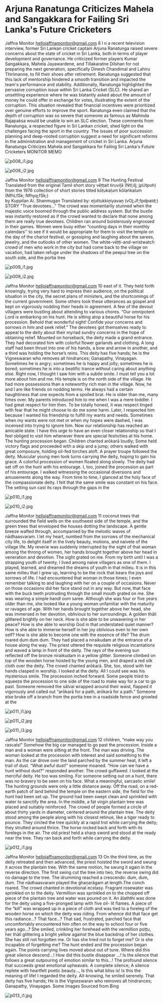 # Arjuna Ranatunga Criticizes Mahela and Sangakkara for Failing Sri Lanka's Future Cricketers

Jaffna Monitor
hellojaffnamonitor@gmail.com
8
I
n a recent television interview, former Sri Lankan 
cricket captain Arjuna Ranatunga raised severe 
concerns about the state of cricket in Sri Lanka, both 
in terms of player development and governance. He 
criticized former players Kumar Sangakkara, Mahela 
Jayawardene, and Tillakaratne Dilshan for not preparing 
the next generation, specifically Dinesh 
Chandimal and Lahiru Thirimanne, to fill 
their shoes after retirement. Ranatunga 
suggested that this lack of mentorship 
hindered a smooth transition and 
impacted the team's performance and 
stability.
Additionally, Ranatunga highlighted 
the pervasive corruption issue within 
Sri Lanka Cricket (SLC). He shared 
an unsettling experience where he 
was blatantly asked about the amount 
of money he could offer in exchange 
for votes, illustrating the extent of the 
corruption. This situation revealed that 
financial incentives were prioritized over 
genuine efforts to improve the sport. 
Ranatunga even claimed that the depth of 
corruption was so severe that someone as 
famous as Mahinda Rajapaksa would be 
unable to win an SLC election.
These comments from Ranatunga, a respected figure in 
Sri Lankan cricket, shed light on the challenges facing 
the sport in the country. The issues of poor succession 
planning and deep-rooted corruption suggest a need for 
significant reforms in the administration and management 
of cricket in Sri Lanka.
Arjuna Ranatunga 
Criticizes Mahela 
and Sangakkara for 
Failing Sri Lanka's 
Future Cricketers
MONITOR MEMO

![p008_i1.jpg](images_out/007_arjuna_ranatunga_criticizes_mahela_and_sangakkara_/p008_i1.jpg)

![p008_i2.jpg](images_out/007_arjuna_ranatunga_criticizes_mahela_and_sangakkara_/p008_i2.jpg)

Jaffna Monitor
hellojaffnamonitor@gmail.com
9
The Hunting Festival 
Translated from the 
original Tamil short 
story vēṭṭait tiruviḻā 
(Ntl;ilj; jpUtpoh) 
from the 1976 collection 
of short stories titled 
kōṭukaḷum kōlaṅkalum 
(NfhLfSk; Nfhyq;fSk;)  
by Kuppilan Ai. 
Shanmugan 
Translated by: 
eḻuttukkiṉiyavaṉ 
(vOj;Jf;fpdpatd;)
STORY
"True devotees..."
The crowd was momentarily stunned when the majestic 
voice boomed through the public address system. But the 
bustle was instantly restored as if the crowd wanted to 
declare that none among them are really true devotees. 
Children ran around boisterously engrossed in their games. 
Women were busy either “counting days in their monthly 
calendars'' to see if it would be appropriate for them to visit 
the temple on the day of the chariot festival, or gossiping 
and laughing about the sarees, jewelry, and the outlooks 
of other women. The white-vēṭṭi-and-wristwatch crowd 
of men who work in the city but had come back to the 
village on vacation, had taken refuge under the shadows 
of the peepul tree on the south side, and the portia tree

![p009_i1.jpg](images_out/007_arjuna_ranatunga_criticizes_mahela_and_sangakkara_/p009_i1.jpg)

![p009_i2.jpg](images_out/007_arjuna_ranatunga_criticizes_mahela_and_sangakkara_/p009_i2.jpg)

Jaffna Monitor
hellojaffnamonitor@gmail.com
10
east of it. They held forth knowingly, trying very hard to 
impress their audience, on the political situation in the city, 
the secret plans of ministers, and the shortcomings of the 
current government. Some others took these utterances 
as gospel and kept on vigorously nodding their heads in 
agreement. A few of the devout villagers were bustling 
about attending to various chores.
“Our omnipotent Lord is embarking on his hunt. He is 
sitting atop a beautiful horse for his procession. Behold 
that wonderful sight! Confide your concerns and sorrows in 
him and seek relief.”
The devotees got themselves ready to appeal to the 
deity about their myriad sundry concerns in the hope of 
obtaining relief.
Mounted on horseback, the deity made a grand entrance. 
They had decorated him with colorful flower garlands and 
clothing. A long staff had been thrust into one of his hands, 
a bow and arrow in another, and a third was holding the 
horse’s reins.
This deity has five hands; he is the Vigneswaran who 
removes all hindrances; Ganapathy, Vinayagan. Sometimes 
he is angry; sometimes he is happy and jolly; sometimes 
he is bored; sometimes he is into a beatific trance without 
caring about anything else. Right now, I thought I saw him 
with a subtle smile.
I must tell you a lot more about him and me. His temple is 
on the north side of the village. He had more possessions 
than a noteworthy rich man in the village. Now, he and I 
are like friends on nodding terms. He always had a certain 
haughtiness that one expects from a spoiled brat. He is 
older than me, many times over. My parents introduced 
him to me when I was a mere toddler. I had great respect 
for him then. To be totally honest, it was respect tinged 
with fear that he might choose to do me some harm. Later, 
I respected him because I wanted his friendship to fulfill 
my wants and needs. Sometimes when my wants were not 
met or when my hopes were dashed, I was incensed into 
trying to ignore him. Now our relationship has reached 
an amicable state. I have this urge to have an even closer 
relationship so that I feel obliged to visit him whenever 
there are special festivities at his home.
The hunting procession began.
Children chanted arōkarā loudly; Some held victory flags 
and proceeded with a skip and a jump; others walked with 
great composure, holding oil-fed torches aloft. A prayer 
troupe followed the deity. Muscular young men took turns 
carrying the deity, hoping to gain his grace. A colorful 
procession of women floated along slowly.
The deity had set off on the hunt with his entourage. I, too, 
joined the procession as part of his entourage. I walked 
witnessing the occasional diversions and amusements 
along the way. From time to time, I glanced at the holy 
face of the compassionate deity. I felt that the same smile 
was constant on his face.
The setting sun cast its rays through the gaps in the

![p010_i1.jpg](images_out/007_arjuna_ranatunga_criticizes_mahela_and_sangakkara_/p010_i1.jpg)

![p010_i2.jpg](images_out/007_arjuna_ranatunga_criticizes_mahela_and_sangakkara_/p010_i2.jpg)

Jaffna Monitor
hellojaffnamonitor@gmail.com
11
coconut trees that surrounded the field wells on the southwest 
side of the temple, and the green trees that enveloped the 
houses dotting the landscape. A gentle breeze wafted through, 
accompanied by the melodic waves of nādhaasvaram.
I let my heart, numbed from the sorrows of the mechanical 
city life, to delight itself in the lively beauty, motions, 
and naivete of the village life. My reverie was suddenly 
interrupted by the sight of that woman among the throng 
of women, her hands brought together above her head in 
veneration and devotion. The sight grated on me.
From my birth until I was a strapping youth of twenty, I lived 
among naive villagers as one of them. I played, learned, and 
dreamed the dreams of youth in that milieu. It is in this same 
milieu that I grew up, learning to be the rock that bears the 
joys and sorrows of life. I had encountered that woman in 
those times; I even remember talking to and laughing with 
her on a couple of occasions. 
Never on those occasions did her face stand out in any way. 
But now, that face with the buck teeth protruding through the 
small mouth grated on me.
She was wearing a simple handl oom saree. Although she 
was four or five years older than me, she looked like a young 
woman unfamiliar with the maturity or ravages of age. 
With her hands brought together above her head, she was 
immersed in her devotion, oblivious to her surroundings. A 
golden thāli glittered brightly on her neck.
How is she able to be unwavering in her peace? How is she 
able to worship God in that understated quiet manner? How 
is she able to immerse herself in her joy oblivious even to her 
own self? How is she able to become one with the essence of 
life?
The drum roared dum dum dum. They had placed a 
niraikudam at the entrance of a house along the way. The 
priest uttered the requisite religious incantations and waved 
a lamp in front of the deity. The rays of the evening sun 
reflected off the bronze niraikudam in a yellow glitter. 
Someone climbed on top of the wooden horse hoisted by 
the young men, and draped a red silk cloth over the deity. 
The crowd chanted arōkarā. She, too, stood with her hands 
clasped in worship.
I looked at the deity. All I could see was his mysterious smile.
The procession inched forward. Some people tried to squeeze 
the procession to one side of the road to make way for a car 
to go past. Someone removed the sālvai wrapped around 
their waist, flapped it vigorously and called out “arōkarā for 
a path, arōkarā for a path.” Someone else broke off a branch 
from the portia tree in a roadside fence and growled at the

![p011_i1.jpg](images_out/007_arjuna_ranatunga_criticizes_mahela_and_sangakkara_/p011_i1.jpg)

![p011_i2.jpg](images_out/007_arjuna_ranatunga_criticizes_mahela_and_sangakkara_/p011_i2.jpg)

![p011_i3.jpg](images_out/007_arjuna_ranatunga_criticizes_mahela_and_sangakkara_/p011_i3.jpg)

Jaffna Monitor
hellojaffnamonitor@gmail.com
12
children, “make way you rascals!”
Somehow the big car managed to go past the procession. 
Inside a man and a woman were sitting at the front. The 
man was driving. The woman looked at the procession 
with interest and said something to the man.
As the car drove over the land parched by the summer 
heat, it left a trail of dust.
“What awful dust!” someone moaned.
“How can we have a hunt without dust?” responded 
another.
The crowd guffawed.
I looked at the merciful deity. He too was smiling. For 
someone setting out on a hunt, there was no bravery to be 
seen on his face. What a meaningful, sarcastic smile!
The hunting grounds were only a little distance away. Off 
the road, on a red-earth patch of land behind the temple on 
the eastern side, the field for the hunt had been set up. The 
ground had been swept clean and sprinkled with water to 
sanctify the area. In the middle, a fat virgin plantain tree 
was placed and suitably reinforced. The crowd of people 
formed a circle of about thirty yards in diameter, centered 
around the plantain tree. The deity stood among the people 
along with his closest retinue, like a tiger ready to pounce.
They circled the tree quickly at a rapid trot while carrying 
the deity; they strutted around thrice. The horse rocked 
back and forth with its forelegs in the air. The old priest 
held a sharp sword and stood at the ready near the tree. 
They ran back and forth while carrying the deity.

![p012_i1.jpg](images_out/007_arjuna_ranatunga_criticizes_mahela_and_sangakkara_/p012_i1.jpg)

Jaffna Monitor
hellojaffnamonitor@gmail.com
13
On the third time, as the deity retreated and then advanced, 
the priest hoisted the sword and swung it across the 
plantain tree. With the same motion, he swung it again 
in the reverse direction. The first swing cut the tree into 
two, the reverse swing did no damage to the tree. The 
drumming reached a crescendo: dum, dum, dum. The 
nādhaasvaram played the ghaṉarāgam at length.The 
conch roared. The crowd chanted in devotional ecstasy.
Fragrant rosewater was sprinkled on to the deity. 
Vermillion was sprinkled on to the chopped off piece of the 
plantain tree and water was poured on it. An ālaththi was 
done for the deity using a five-pronged lamp with five oil-
lit flames. A piece of the “kill” was wrapped up in a piece 
of cloth and was tied to a foreleg of the wooden horse on 
which the deity was riding.
From whence did that face get this radiance…? 
That face…? That sad, frustrated, parched face that 
uncomfortably encountered him often on the way to 
school four or five years ago…? She smiled, crinkling her 
forehead with the vermillion poṭṭu, her thāli glittering a 
bright yellow against the blue backdrop of her clothes. She 
has still not forgotten me. Or has she tried not to forget 
me? Or is she incapable of forgetting me?
The hunt ended and the procession began again.
The points carrying lives moved about out of tune.
Where did this great silence descend…!
How did this bustle disappear …!
Is the silence that follows a great outpouring of emotion 
similar to this…!
The profound silence that succeeds great emotional 
upheavals. A complete silence; A silence replete with 
heartfelt poetic beauty…,
Is this what bliss is! Is this the meaning of life!
I regarded the deity. All-knowing, he smiled serenely.
That deity has five hands; He is the Vigneswaran who 
removes all hindrances; Ganapathy, Vinayagan.
Some Images Sourced from Bing

![p013_i1.jpg](images_out/007_arjuna_ranatunga_criticizes_mahela_and_sangakkara_/p013_i1.jpg)

